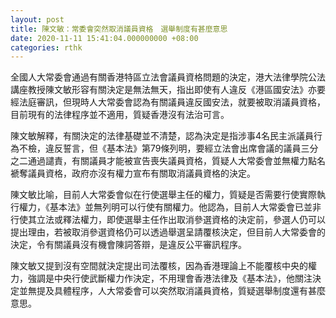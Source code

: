 ```yaml
---
layout: post
title: 陳文敏：常委會突然取消議員資格　選舉制度有甚麼意思
date: 2020-11-11 15:41:04.000000000 +08:00
categories: rthk
---
```


全國人大常委會通過有關香港特區立法會議員資格問題的決定，港大法律學院公法講座教授陳文敏形容有關決定是無法無天，指出即使有人違反《港區國安法》亦要經法庭審訊，但現時人大常委會認為有關議員違反國安法，就要被取消議員資格，目前現有的法律程序並不適用，質疑香港沒有法治可言。

陳文敏解釋，有關決定的法律基礎並不清楚，認為決定是指涉事4名民主派議員行為不檢，違反誓言，但《基本法》第79條列明，要經立法會出席會議的議員三分之二通過譴責，有關議員才能被宣告喪失議員資格，質疑人大常委會並無權力點名褫奪議員資格，政府亦沒有權力宣布有關取消議員資格的決定。

陳文敏比喻，目前人大常委會似在行使選舉主任的權力，質疑是否需要行使實際執行權力，《基本法》並無列明可以行使有關權力。他認為，目前人大常委會已並非行使其立法或釋法權力，即使選舉主任作出取消參選資格的決定前，參選人仍可以提出理由，若被取消參選資格仍可以透過舉選呈請覆核決定，但目前人大常委會的決定，令有關議員沒有機會陳詞答辯，是違反公平審訊程序。

陳文敏又提到沒有空間就決定提出司法覆核，因為香港理論上不能覆核中央的權力，強調是中央行使武斷權力作決定，不用理會香港法律及《基本法》，他關注決定並無提及具體程序，人大常委會可以突然取消議員資格，質疑選舉制度還有甚麼意思。
